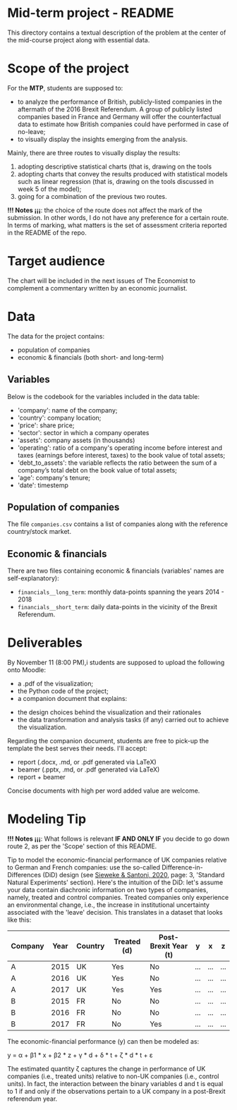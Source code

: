 # Mid-term project - README

This directory contains a textual description of the problem at the center of
the mid-course project along with essential data.

# Scope of the project

For the **MTP**, students are supposed to:

+   to analyze the performance of British, publicly-listed companies in the
aftermath of the 2016 Brexit Referendum. A group of publicly listed companies
based in France and Germany will offer the counterfactual data to estimate how
British companies could have performed in case of no-leave;
+   to visually display the insights emerging from the analysis.

Mainly, there are three routes to visually display the results:

1.  adopting descriptive statistical charts (that is, drawing on the tools
2.  adopting charts that convey the results produced with statistical models
such as linear regression (that is, drawing on the tools discussed in week 5
of the model);
3.  going for a combination of the previous two routes.

**!!!  Notes ¡¡¡**: the choice of the route does not affect the mark of the
submission. In other words, I do not have any preference for a certain route.
In terms of marking, what matters is the set of assessment criteria reported
in the README of the repo.

# Target audience

The chart will be included in the next issues of The Economist to complement a
commentary written by an economic journalist.

# Data

The data for the project contains:

+   population of companies
+   economic & financials (both short- and long-term)

## Variables

Below is the codebook for the variables included in the data table:

-   'company': name of the company;
-   'country': company location;
-   'price': share price;
-   'sector': sector in which a company operates
-   'assets': company assets (in thousands)
-   'operating': ratio of a company's operating income before interest and
    taxes (earnings before interest, taxes) to the book value of total assets;
-   'debt_to_assets': the variable reflects the ratio between the sum of a
     company’s total debt on the book value of total assets;
-   'age': company's tenure;
-   'date': timestemp

## Population of companies

The file `companies.csv` contains a list of companies along with the reference
country/stock market.

## Economic & financials

There are two files containing economic & financials (variables' names are
self-explanatory):

+   `financials__long_term`: monthly data-points spanning the years 2014 -
2018
+   `financials__short_term`: daily data-points in the vicinity of the Brexit
Referendum.

# Deliverables

By November 11 (8:00 PM),i students are supposed to upload the following onto Moodle:

+   a .pdf of the visualization;
+   the Python code of the project;
+   a companion document that explains:
  -   the design choices behind the visualization and their rationales
  -   the data transformation and analysis tasks (if any) carried out to achieve the visualization.

Regarding the companion document, students are free to pick-up the template the best serves their needs. I'll accept:

+ report (.docx, .md, or .pdf generated via LaTeX)
+ beamer (.pptx, .md, or .pdf generated via LaTeX)
+ report + beamer

Concise documents with high per word added value are welcome.

# Modeling Tip

**!!!  Notes ¡¡¡**: What follows is relevant **IF AND ONLY IF** you decide to go down route 2, as per the 'Scope' section of this README.

Tip to model the economic-financial performance of UK companies relative to
German and French companies: use the so-called Difference-in-Differences (DiD)
design (see [Sieweke & Santoni,
2020](https://www.sciencedirect.com/science/article/pii/S1048984318308476),
page: 3, 'Standard Natural Experiments' section). Here's the intuition of the
DiD: let's assume your data contain diachronic information on two types of
companies, namely, treated and control companies. Treated companies only
experience an environmental change, i.e., the increase in institutional
uncertainty associated with the 'leave' decision. This translates in a dataset
that looks like this:

| Company | Year | Country | Treated (d) | Post-Brexit Year (t) | y   | x   | z   |
|---------|------|---------|-------------|----------------------|-----|-----|-----|
| A       | 2015 | UK      | Yes         | No                   | ... | ... | ... |
| A       | 2016 | UK      | Yes         | No                   | ... | ... | ... |
| A       | 2017 | UK      | Yes         | Yes                  | ... | ... | ... |
| B       | 2015 | FR      | No          | No                   | ... | ... | ... |
| B       | 2016 | FR      | No          | No                   | ... | ... | ... |
| B       | 2017 | FR      | No          | Yes                  | ... | ... | ... |

The economic-financial performance (y) can then be modeled as:

y = α + β1 * x + β2 * z + γ * d + δ * t + ζ * d * t + ε

The estimated quantity ζ captures the change in performance of UK companies
(i.e., treated units) relative to non-UK companies (i.e., control units). In
fact, the interaction between the binary variables d and t is equal to 1 if
and only if the observations pertain to a UK company in a post-Brexit
referendum year.
